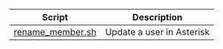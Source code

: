 | Script | Description |
|--|--|
| [rename_member.sh](https://github.com/monobilisim/mono.sh/blob/main/asterisk/rename_member.sh) | Update a user in Asterisk |
